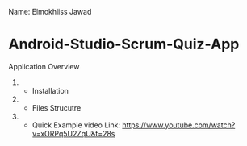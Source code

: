 Name: Elmokhliss Jawad
# Android-Studio-Scrum-Quiz-App
Application
Overview
1) - Installation
2) - Files Strucutre
3) - Quick Example
video Link: https://www.youtube.com/watch?v=xORPq5U2ZqU&t=28s
